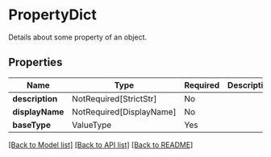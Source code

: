 # PropertyDict

Details about some property of an object.

## Properties
| Name | Type | Required | Description |
| ------------ | ------------- | ------------- | ------------- |
**description** | NotRequired[StrictStr] | No |  |
**displayName** | NotRequired[DisplayName] | No |  |
**baseType** | ValueType | Yes |  |


[[Back to Model list]](../../../README.md#models-v2-link) [[Back to API list]](../../../README.md#apis-v2-link) [[Back to README]](../../../README.md)
